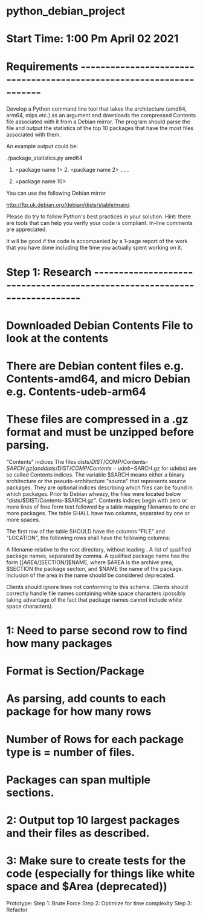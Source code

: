 # python_debian_project

# Start Time: 1:00 Pm April 02 2021
# Requirements --------------------------------------------------------------------
Develop a Python command line tool that takes the architecture (amd64, arm64, mips etc.) as an argument and downloads the compressed Contents file associated with it from a Debian mirror.
The program should parse the file and output the statistics of the top 10 packages that have the most files associated with them.

An example output could be:

./package_statistics.py amd64

1. <package name 1>         <number of files> 2. <package name 2>         <number of files> ......

10. <package name 10>         <number of files>

You can use the following Debian mirror

http://ftp.uk.debian.org/debian/dists/stable/main/. 

Please do try to follow Python's best practices in your solution. 
Hint: there are tools that can help you verify your code is compliant. In-line comments are appreciated.

It will be good if the code is accompanied by a 1-page report of the work that you have done including the time you actually spent working on it. 

# Step 1: Research -------------------------------------------------------------------------
# Downloaded Debian Contents File to look at the contents
# There are Debian content files e.g. Contents-amd64, and micro Debian e.g. Contents-udeb-arm64
# These files are compressed in a .gz format and must be unzipped before parsing. 

"Contents" indices
The files dists/$DIST/$COMP/Contents-$SARCH.gz (and dists/$DIST/$COMP/Contents-udeb-$SARCH.gz for udebs) are so called Contents indices. 
The variable $SARCH means either a binary architecture or the pseudo-architecture "source" that represents source packages. 
They are optional indices describing which files can be found in which packages. 
Prior to Debian wheezy, the files were located below "dists/$DIST/Contents-$SARCH.gz".
Contents indices begin with zero or more lines of free form text followed by a table mapping filenames to one or more packages. 
The table SHALL have two columns, separated by one or more spaces. 

The first row of the table SHOULD have the columns "FILE" and "LOCATION", 
the following rows shall have the following columns:

A filename relative to the root directory, without leading .
A list of qualified package names, separated by comma. 
A qualified package name has the form [[$AREA/]$SECTION/]$NAME, 
where $AREA is the archive area, $SECTION the package section, 
and $NAME the name of the package. 
Inclusion of the area in the name should be considered deprecated.

Clients should ignore lines not conforming to this scheme. 
Clients should correctly handle file names containing white space characters 
(possibly taking advantage of the fact that package names cannot include white space characters).

# 1: Need to parse second row to find how many packages
# Format is Section/Package
# As parsing, add counts to each package for how many rows
# Number of Rows for each package type is = number of files. 
# Packages can span multiple sections. 
# 2: Output top 10 largest packages and their files as described. 
# 3: Make sure to create tests for the code (especially for things like white space and $Area (deprecated))


Prototype:
Step 1: Brute Force
Step 2: Optimize for time complexity
Step 3: Refactor


